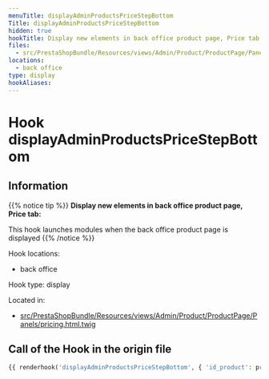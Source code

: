 ```yaml
---
menuTitle: displayAdminProductsPriceStepBottom
Title: displayAdminProductsPriceStepBottom
hidden: true
hookTitle: Display new elements in back office product page, Price tab
files:
  - src/PrestaShopBundle/Resources/views/Admin/Product/ProductPage/Panels/pricing.html.twig
locations:
  - back office
type: display
hookAliases:
---
```


# Hook displayAdminProductsPriceStepBottom

## Information

{{% notice tip %}}
**Display new elements in back office product page, Price tab:** 

This hook launches modules when the back office product page is displayed
{{% /notice %}}

Hook locations: 
  - back office

Hook type: display

Located in: 
  - [src/PrestaShopBundle/Resources/views/Admin/Product/ProductPage/Panels/pricing.html.twig](https://github.com/PrestaShop/PrestaShop/blob/8.0.x/src/PrestaShopBundle/Resources/views/Admin/Product/ProductPage/Panels/pricing.html.twig)

## Call of the Hook in the origin file

```php
{{ renderhook('displayAdminProductsPriceStepBottom', { 'id_product': productId }) }}
```
